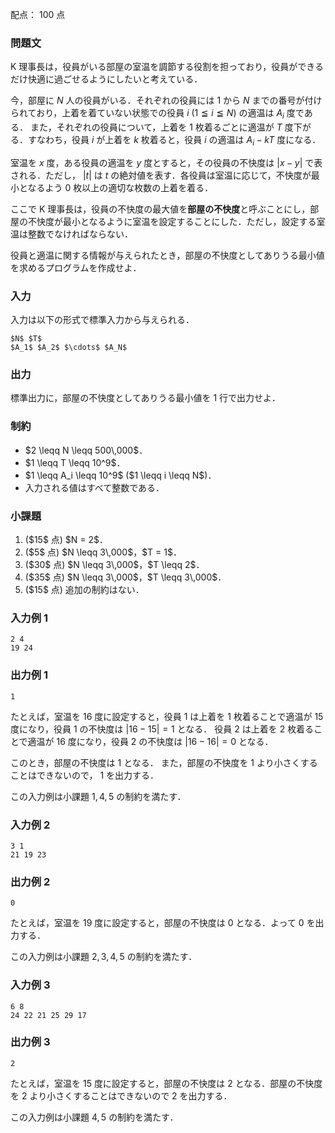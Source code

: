 配点： $100$ 点

### 問題文

K 理事長は，役員がいる部屋の室温を調節する役割を担っており，役員ができるだけ快適に過ごせるようにしたいと考えている．

今，部屋に $N$ 人の役員がいる．それぞれの役員には $1$ から $N$ までの番号が付けられており，上着を着ていない状態での役員 $i$ ($1 \leqq i \leqq N$) の適温は $A_i$ 度である．
また，それぞれの役員について，上着を $1$ 枚着るごとに適温が $T$ 度下がる．すなわち，役員 $i$ が上着を $k$ 枚着ると，役員 $i$ の適温は $A_i-kT$ 度になる．

室温を $x$ 度，ある役員の適温を $y$ 度とすると，その役員の不快度は $|x-y|$ で表される．ただし， $|t|$ は $t$ の絶対値を表す．各役員は室温に応じて，不快度が最小となるよう $0$ 枚以上の適切な枚数の上着を着る．

ここで K 理事長は，役員の不快度の最大値を<b>部屋の不快度</b>と呼ぶことにし，部屋の不快度が最小となるように室温を設定することにした．ただし，設定する室温は整数でなければならない．

役員と適温に関する情報が与えられたとき，部屋の不快度としてありうる最小値を求めるプログラムを作成せよ．

### 入力

入力は以下の形式で標準入力から与えられる．
~~~
$N$ $T$
$A_1$ $A_2$ $\cdots$ $A_N$
~~~

### 出力

標準出力に，部屋の不快度としてありうる最小値を $1$ 行で出力せよ．

### 制約

<ul>
<li> $2 \leqq N \leqq 500\,000$．
<li> $1 \leqq T \leqq 10^9$．
<li> $1 \leqq A_i \leqq 10^9$ ($1 \leqq i \leqq N$)．
<li> 入力される値はすべて整数である．
</ul>

### 小課題

<ol>
<li> ($15$ 点) $N = 2$．
<li> ($5$ 点) $N \leqq 3\,000$，$T = 1$．
<li> ($30$ 点) $N \leqq 3\,000$，$T \leqq 2$．
<li> ($35$ 点) $N \leqq 3\,000$，$T \leqq 3\,000$．
<li> ($15$ 点) 追加の制約はない．
</ol>

### 入力例 1

~~~
2 4
19 24
~~~

### 出力例 1

~~~
1
~~~

たとえば，室温を $16$ 度に設定すると，役員 $1$ は上着を $1$ 枚着ることで適温が $15$ 度になり，役員 $1$ の不快度は $|16 - 15| = 1$ となる．
役員 $2$ は上着を $2$ 枚着ることで適温が $16$ 度になり，役員 $2$ の不快度は $|16 - 16| = 0$ となる．

このとき，部屋の不快度は $1$ となる．
また，部屋の不快度を $1$ より小さくすることはできないので， $1$ を出力する．

この入力例は小課題 $1, 4, 5$ の制約を満たす．

### 入力例 2

~~~
3 1
21 19 23
~~~

### 出力例 2

~~~
0
~~~

たとえば，室温を $19$ 度に設定すると，部屋の不快度は $0$ となる．よって $0$ を出力する．

この入力例は小課題 $2, 3, 4, 5$ の制約を満たす．

### 入力例 3

~~~
6 8
24 22 21 25 29 17
~~~

### 出力例 3

~~~
2
~~~

たとえば，室温を $15$ 度に設定すると，部屋の不快度は $2$ となる．部屋の不快度を $2$ より小さくすることはできないので $2$ を出力する．

この入力例は小課題 $4, 5$ の制約を満たす．


